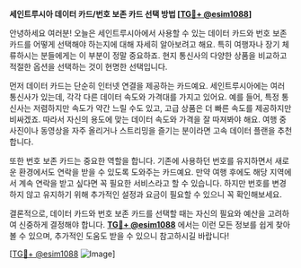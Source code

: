 **세인트루시아 데이터 카드/번호 보존 카드 선택 방법 [[TG💪+ @esim1088](https://t.me/s/esim1088)]**

안녕하세요 여러분! 오늘은 세인트루시아에서 사용할 수 있는 데이터 카드와 번호 보존 카드를 어떻게 선택해야 하는지에 대해 자세히 알아보려고 해요. 특히 여행자나 장기 체류하시는 분들에게는 이 부분이 정말 중요하죠. 현지 통신사의 다양한 상품을 비교하고 적절한 옵션을 선택하는 것이 현명한 선택입니다.

먼저 데이터 카드는 단순히 인터넷 연결을 제공하는 카드예요. 세인트루시아에는 여러 통신사가 있는데, 각각 다른 데이터 속도와 가격대를 가지고 있어요. 예를 들어, 특정 통신사는 저렴하지만 속도가 약간 느릴 수도 있고, 고급 상품은 더 빠른 속도를 제공하지만 비싸겠죠. 따라서 자신의 용도에 맞는 데이터 속도와 가격을 잘 따져봐야 해요. 여행 중 사진이나 동영상을 자주 올리거나 스트리밍을 즐기는 분이라면 고속 데이터 플랜을 추천합니다.

또한 번호 보존 카드는 중요한 역할을 합니다. 기존에 사용하던 번호를 유지하면서 새로운 환경에서도 연락을 받을 수 있도록 도와주는 카드예요. 만약 여행 후에도 해당 지역에서 계속 연락을 받고 싶다면 꼭 필요한 서비스라고 할 수 있습니다. 하지만 번호를 변경하지 않고 유지하기 위해 추가적인 설정과 요금이 필요할 수 있으니 꼭 확인해보세요.

결론적으로, 데이터 카드와 번호 보존 카드를 선택할 때는 자신의 필요와 예산을 고려하여 신중하게 결정해야 합니다. **[TG💪+ @esim1088](https://t.me/s/esim1088)** 에서는 이런 모든 정보를 쉽게 찾아볼 수 있으며, 추가적인 도움도 받을 수 있으니 참고하시길 바랍니다!

[[TG💪+ @esim1088](https://t.me/s/esim1088) ![Image](https://i.postimg.cc/Y0z9fWf4/image.png)]
